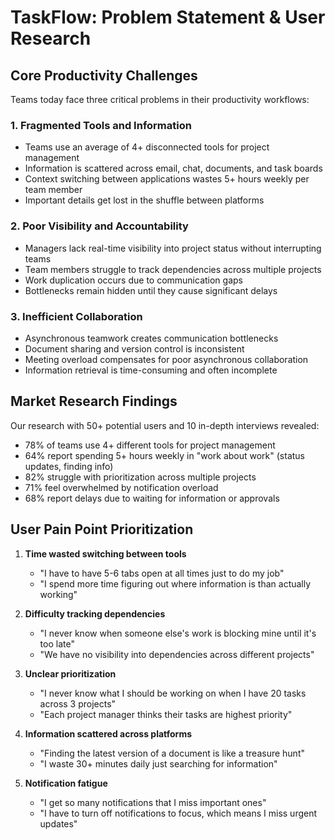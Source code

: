 # TaskFlow: Problem Statement & User Research

## Core Productivity Challenges

Teams today face three critical problems in their productivity workflows:

### 1. Fragmented Tools and Information
- Teams use an average of 4+ disconnected tools for project management
- Information is scattered across email, chat, documents, and task boards
- Context switching between applications wastes 5+ hours weekly per team member
- Important details get lost in the shuffle between platforms

### 2. Poor Visibility and Accountability
- Managers lack real-time visibility into project status without interrupting teams
- Team members struggle to track dependencies across multiple projects
- Work duplication occurs due to communication gaps
- Bottlenecks remain hidden until they cause significant delays

### 3. Inefficient Collaboration
- Asynchronous teamwork creates communication bottlenecks
- Document sharing and version control is inconsistent
- Meeting overload compensates for poor asynchronous collaboration
- Information retrieval is time-consuming and often incomplete

## Market Research Findings

Our research with 50+ potential users and 10 in-depth interviews revealed:
- 78% of teams use 4+ different tools for project management
- 64% report spending 5+ hours weekly in "work about work" (status updates, finding info)
- 82% struggle with prioritization across multiple projects
- 71% feel overwhelmed by notification overload
- 68% report delays due to waiting for information or approvals

## User Pain Point Prioritization

1. **Time wasted switching between tools**
   - "I have to have 5-6 tabs open at all times just to do my job"
   - "I spend more time figuring out where information is than actually working"

2. **Difficulty tracking dependencies**
   - "I never know when someone else's work is blocking mine until it's too late"
   - "We have no visibility into dependencies across different projects"

3. **Unclear prioritization**
   - "I never know what I should be working on when I have 20 tasks across 3 projects"
   - "Each project manager thinks their tasks are highest priority"

4. **Information scattered across platforms**
   - "Finding the latest version of a document is like a treasure hunt"
   - "I waste 30+ minutes daily just searching for information"

5. **Notification fatigue**
   - "I get so many notifications that I miss important ones"
   - "I have to turn off notifications to focus, which means I miss urgent updates"
